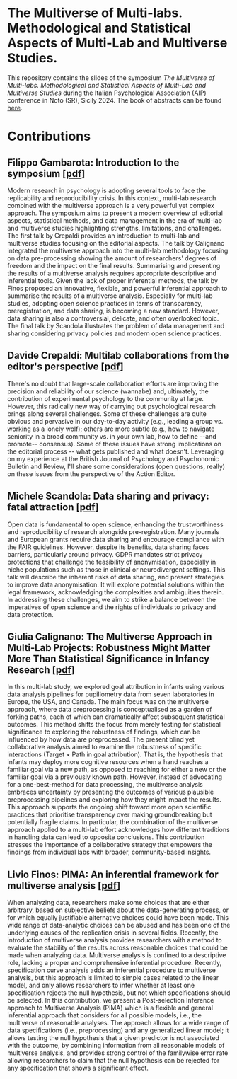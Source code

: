 # The Multiverse of Multi-labs. Methodological and Statistical Aspects of Multi-Lab and Multiverse Studies.

This repository contains the slides of the symposium *The Multiverse of Multi-labs. Methodological and Statistical Aspects of Multi-Lab and Multiverse Studies* during the Italian Psychological Association (AIP) conference in Noto (SR), Sicily 2024. The book of abstracts can be found [here](https://indico.sissa.it/event/149/book-of-abstracts.pdf).

# Contributions

## Filippo Gambarota: Introduction to the symposium [[pdf](gambarota.pdf)]

Modern research in psychology is adopting several tools to face the replicability and reproducibility crisis. In this context, multi-lab research combined with the multiverse approach is a very powerful yet complex approach. The symposium aims to present a modern overview of editorial aspects, statistical methods, and data management in the era of multi-lab and multiverse studies highlighting strengths, limitations, and challenges. The first talk by Crepaldi provides an introduction to multi-lab and multiverse studies focusing on the editorial aspects. The talk by Calignano integrated the multiverse approach into the multi-lab methodology focusing on data pre-processing showing the amount of researchers' degrees of freedom and the impact on the final results. Summarising and presenting the results of a multiverse analysis requires appropriate descriptive and inferential tools. Given the lack of proper inferential methods, the talk by Finos proposed an innovative, flexible, and powerful inferential approach to summarise the results of a multiverse analysis. Especially for multi-lab studies, adopting open science practices in terms of transparency, preregistration, and data sharing, is becoming a new standard. However, data sharing is also a controversial, delicate, and often overlooked topic. The final talk by Scandola illustrates the problem of data management and sharing considering privacy policies and modern open science practices.


## Davide Crepaldi: Multilab collaborations from the editor's perspective [[pdf](crepaldi.pdf)]

There's no doubt that large-scale collaboration efforts are improving the precision and reliability of our science (wannabe) and, ultimately, the contribution of experimental psychology to the community at large. However, this radically new way of carrying out psychological research brings along several challenges. Some of these challenges are quite obvious and pervasive in our day-to-day activity (e.g., leading a group vs. working as a lonely wolf); others are more subtle (e.g., how to navigate seniority in a broad community vs. in your own lab, how to define --and promote-- consensus). Some of these issues have strong implications on the editorial process -- what gets published and what doesn't. Leveraging on my experience at the British Journal of Psychology and Psychonomic Bulletin and Review, I'll share some considerations (open questions, really) on these issues from the perspective of the Action Editor.

## Michele Scandola: Data sharing and privacy: fatal attraction [[pdf](scandola.pdf)]

Open data is fundamental to open science, enhancing the trustworthiness and reproducibility of research alongside pre-registration. Many journals and European grants require data sharing and encourage compliance with the FAIR guidelines. However, despite its benefits, data sharing faces barriers, particularly around privacy. GDPR mandates strict privacy protections that challenge the feasibility of anonymisation, especially in niche populations such as those in clinical or neurodivergent settings. This talk will describe the inherent risks of data sharing, and present strategies to improve data anonymisation. It will explore potential solutions within the legal framework, acknowledging the complexities and ambiguities therein. In addressing these challenges, we aim to strike a balance between the imperatives of open science and the rights of individuals to privacy and data protection.

## Giulia Calignano: The Multiverse Approach in Multi-Lab Projects: Robustness Might Matter More Than Statistical Significance in Infancy Research [[pdf](calignano.pdf)]

In this multi-lab study, we explored goal attribution in infants using various data analysis pipelines for pupillometry data from seven laboratories in Europe, the USA, and Canada. The main focus was on the multiverse approach, where data preprocessing is conceptualised as a garden of forking paths, each of which can dramatically affect subsequent statistical outcomes. This method shifts the focus from merely testing for statistical significance to exploring the robustness of findings, which can be influenced by how data are preprocessed. The present blind yet collaborative analysis aimed to examine the robustness of specific interactions (Target × Path in goal attribution). That is, the hypothesis that infants may deploy more cognitive resources when a hand reaches a familiar goal via a new path, as opposed to reaching for either a new or the familiar goal via a previously known path. However, instead of advocating for a one-best-method for data processing, the multiverse analysis embraces uncertainty by presenting the outcomes of various plausible preprocessing pipelines and exploring how they might impact the results. This approach supports the ongoing shift toward more open scientific practices that prioritise transparency over making groundbreaking but potentially fragile claims. In particular, the combination of the multiverse approach applied to a multi-lab effort acknowledges how different traditions in handling data can lead to opposite conclusions. This contribution stresses the importance of a collaborative strategy that empowers the findings from individual labs with broader, community-based insights.

## Livio Finos: PIMA: An inferential framework for multiverse analysis [[pdf](finos.pdf)]

When analyzing data, researchers make some choices that are either arbitrary, based on subjective beliefs about the data-generating process, or for which equally justifiable alternative choices could have been made. This wide range of data-analytic choices can be abused and has been one of the underlying causes of the replication crisis in several fields. Recently, the introduction of multiverse analysis provides researchers with a method to evaluate the stability of the results across reasonable choices that could be made when analyzing data. Multiverse analysis is confined to a descriptive role, lacking a proper and comprehensive inferential procedure. Recently, specification curve analysis adds an inferential procedure to multiverse analysis, but this approach is limited to simple cases related to the linear model, and only allows researchers to infer whether at least one specification rejects the null hypothesis, but not which specifications should be selected. In this contribution, we present a Post-selection Inference approach to Multiverse Analysis (PIMA) which is a flexible and general inferential approach that considers for all possible models, i.e., the multiverse of reasonable analyses. The approach allows for a wide range of data specifications (i.e., preprocessing) and any generalized linear model; it allows testing the null hypothesis that a given predictor is not associated with the outcome, by combining information from all reasonable models of multiverse analysis, and provides strong control of the familywise error rate allowing researchers to claim that the null hypothesis can be rejected for any specification that shows a significant effect.
